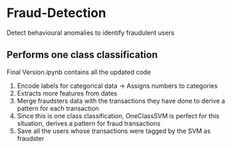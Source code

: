 # Fraud-Detection
Detect behavioural anomalies to identify fraudulent users

## Performs one class classification
Final Version.ipynb contains all the updated code
1. Encode labels for categorical data -> Assigns numbers to categories
2. Extracts more features from dates
3. Merge fraudsters data with the transactions they have done to derive a pattern for each transaction
4. Since this is one class classification, OneClassSVM is perfect for this situation, derives a pattern for fraud transactions
5. Save all the users whose transactions were tagged by the SVM as fraudster
